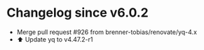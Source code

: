 # Changelog since v6.0.2
- Merge pull request #926 from brenner-tobias/renovate/yq-4.x 
- ⬆️ Update yq to v4.47.2-r1 
